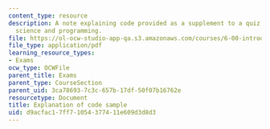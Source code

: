 ```yaml
---
content_type: resource
description: A note explaining code provided as a supplement to a quiz on computer
  science and programming.
file: https://ol-ocw-studio-app-qa.s3.amazonaws.com/courses/6-00-introduction-to-computer-science-and-programming-fall-2008/d9acfac17ff71054377411e609d3d8d3_q3_explain.pdf
file_type: application/pdf
learning_resource_types:
- Exams
ocw_type: OCWFile
parent_title: Exams
parent_type: CourseSection
parent_uid: 3ca78693-7c3c-657b-17df-50f07b16762e
resourcetype: Document
title: Explanation of code sample
uid: d9acfac1-7ff7-1054-3774-11e609d3d8d3
---
```

